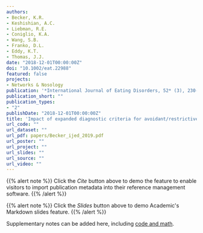 ```yaml
---
authors:
- Becker, K.R.
- Keshishian, A.C.
- Liebman, R.E.
- Coniglio, K.A.
- Wang, S.B.
- Franko, D.L.
- Eddy, K.T.
- Thomas, J.J. 
date: "2018-12-01T00:00:00Z"
doi: "10.1002/eat.22988"
featured: false
projects: 
- Networks & Nosology
publication: '*International Journal of Eating Disorders, 52* (3), 230-238'
publication_short: ""
publication_types:
- "2"
publishDate: "2018-12-01T00:00:00Z"
title: 'Impact of expanded diagnostic criteria for avoidant/restrictive food intake disorder on clinical comparisons with anorexia nervosa'
url_code: ""
url_dataset: ""
url_pdf: papers/Becker_ijed_2019.pdf
url_poster: ""
url_project: ""
url_slides: ""
url_source: ""
url_video: ""
---
```



{{% alert note %}}
Click the *Cite* button above to demo the feature to enable visitors to import publication metadata into their reference management software.
{{% /alert %}}

{{% alert note %}}
Click the *Slides* button above to demo Academic's Markdown slides feature.
{{% /alert %}}

Supplementary notes can be added here, including [code and math](https://sourcethemes.com/academic/docs/writing-markdown-latex/).
